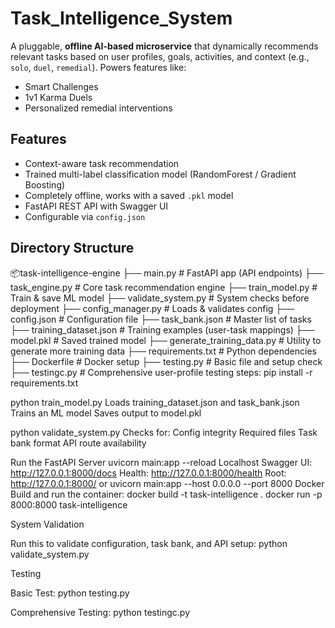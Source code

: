 # Task_Intelligence_System
A pluggable, **offline AI-based microservice** that dynamically recommends relevant tasks based on user profiles, goals, activities, and context (e.g., `solo`, `duel`, `remedial`). Powers features like:
- Smart Challenges
- 1v1 Karma Duels
- Personalized remedial interventions
##  Features
-  Context-aware task recommendation
-  Trained multi-label classification model (RandomForest / Gradient Boosting)
-  Completely offline, works with a saved `.pkl` model
-  FastAPI REST API with Swagger UI
-  Configurable via `config.json`
##  Directory Structure
📦task-intelligence-engine
├── main.py # FastAPI app (API endpoints)
├── task_engine.py # Core task recommendation engine
├── train_model.py # Train & save ML model
├── validate_system.py # System checks before deployment
├── config_manager.py # Loads & validates config
├── config.json # Configuration file
├── task_bank.json # Master list of tasks
├── training_dataset.json # Training examples (user-task mappings)
├── model.pkl # Saved trained model
├── generate_training_data.py # Utility to generate more training data
├── requirements.txt # Python dependencies
├── Dockerfile # Docker setup
├── testing.py # Basic file and setup check
├── testingc.py # Comprehensive user-profile testing
steps:
pip install -r requirements.txt

python train_model.py
  Loads training_dataset.json and task_bank.json
  Trains an ML model
  Saves output to model.pkl
  
python validate_system.py
  Checks for:
  Config integrity
  Required files
  Task bank format
  API route availability
  
Run the FastAPI Server
uvicorn main:app --reload
Localhost
Swagger UI: http://127.0.0.1:8000/docs
Health: http://127.0.0.1:8000/health
Root: http://127.0.0.1:8000/
or
uvicorn main:app --host 0.0.0.0 --port 8000
Docker
Build and run the container:
docker build -t task-intelligence .
docker run -p 8000:8000 task-intelligence


System Validation

Run this to validate configuration, task bank, and API setup:
python validate_system.py


Testing

Basic Test:
python testing.py

Comprehensive Testing:
python testingc.py

